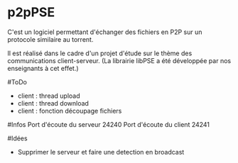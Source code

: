 # p2pPSE

C'est un logiciel permettant d'échanger des fichiers en P2P sur un protocole similaire au torrent.

Il est réalisé dans le cadre d'un projet d'étude sur le thème des communications client-serveur.
(La librairie libPSE a été développée par nos enseignants à cet effet.)

#ToDo
- client : thread upload
- client : thread download
- client : fonction découpage fichiers

#Infos
Port d'écoute du serveur 24240
Port d'écoute du client 24241

#Idées
- Supprimer le serveur et faire une detection en broadcast
